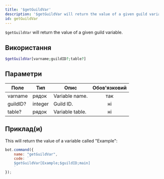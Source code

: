 ```yaml
---
title: '$getGuildVar'
description: '$getGuildVar will return the value of a given guild variable.'
id: getGuildVar
---
```


`$getGuildVar` will return the value of a given guild variable.

## Використання

```php
$getGuildVar[varname;guildID?;table?]
```

## Параметри

| Поле     | Тип     | Опис            | Обов'язковий |
| -------- | ------- | --------------- |:------------:|
| varname  | рядок   | Variable name.  |     так      |
| guildID? | integer | Guild ID.       |      ні      |
| table?   | рядок   | Variable table. |      ні      |

## Приклад(и)

This will return the value of a variable called "Example":

```javascript
bot.command({
    name: "getGuildVar",
    code: `
    $getGuildVar[Example;$guildID;main]
    `
});
```
